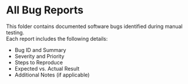 # All Bug Reports

This folder contains documented software bugs identified during manual testing.  
Each report includes the following details:

- Bug ID and Summary  
- Severity and Priority  
- Steps to Reproduce  
- Expected vs. Actual Result  
- Additional Notes (if applicable)


